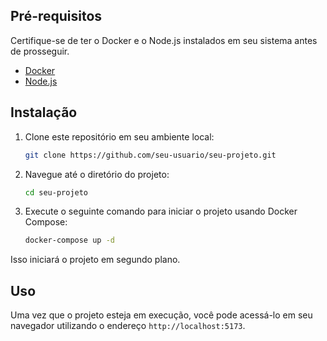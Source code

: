 ## Pré-requisitos

Certifique-se de ter o Docker e o Node.js instalados em seu sistema antes de prosseguir.

- [Docker](https://www.docker.com/get-started)
- [Node.js](https://nodejs.org/)

## Instalação

1. Clone este repositório em seu ambiente local:

    ```bash
    git clone https://github.com/seu-usuario/seu-projeto.git
    ```

2. Navegue até o diretório do projeto:

    ```bash
    cd seu-projeto
    ```

3. Execute o seguinte comando para iniciar o projeto usando Docker Compose:

    ```bash
    docker-compose up -d
    ```

Isso iniciará o projeto em segundo plano.

## Uso

Uma vez que o projeto esteja em execução, você pode acessá-lo em seu navegador utilizando o endereço `http://localhost:5173`.
